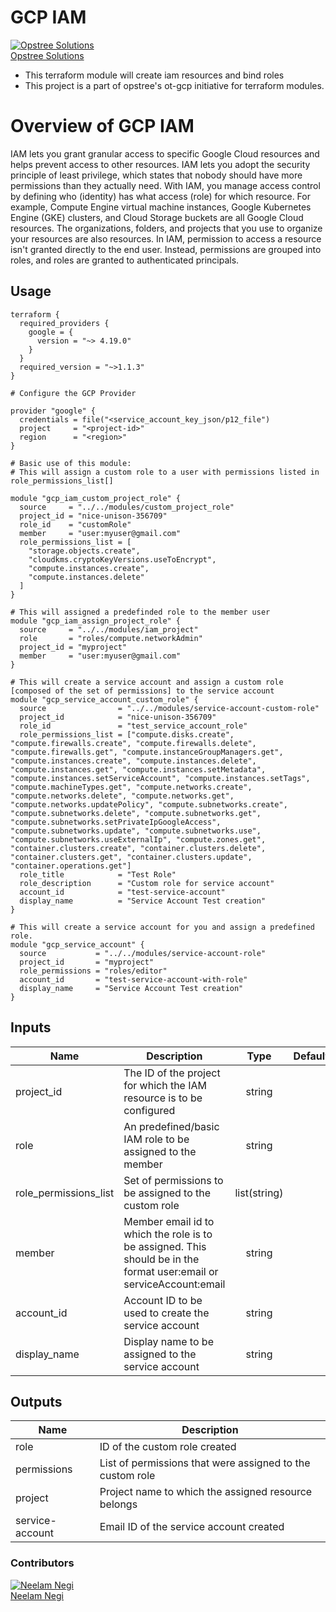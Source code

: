 # GCP IAM

[![Opstree Solutions][opstree_avatar]][opstree_homepage]<br/>[Opstree Solutions][opstree_homepage] 

  [opstree_homepage]: https://opstree.github.io/
  [opstree_avatar]: https://img.cloudposse.com/150x150/https://github.com/opstree.png

  - This terraform module will create iam resources and bind roles 
  - This project is a part of opstree's ot-gcp initiative for terraform modules.

# Overview of GCP IAM
  IAM lets you grant granular access to specific Google Cloud resources and helps prevent access to other resources. IAM lets you adopt the security principle of least privilege, which states that nobody should have more permissions than they actually need.
  With IAM, you manage access control by defining who (identity) has what access (role) for which resource. For example, Compute Engine virtual machine instances, Google Kubernetes Engine (GKE) clusters, and Cloud Storage buckets are all Google Cloud resources. The organizations, folders, and projects that you use to organize your resources are also resources.
  In IAM, permission to access a resource isn't granted directly to the end user. Instead, permissions are grouped into roles, and roles are granted to authenticated principals. 

## Usage

```
terraform {
  required_providers {
    google = {
      version = "~> 4.19.0"
    }
  }
  required_version = "~>1.1.3"
}

# Configure the GCP Provider

provider "google" {
  credentials = file("<service_account_key_json/p12_file")
  project     = "<project-id>"
  region      = "<region>"
}

# Basic use of this module:
# This will assign a custom role to a user with permissions listed in role_permissions_list[]

module "gcp_iam_custom_project_role" {
  source     = "../../modules/custom_project_role"
  project_id = "nice-unison-356709"
  role_id    = "customRole"
  member     = "user:myuser@gmail.com"
  role_permissions_list = [
    "storage.objects.create",
    "cloudkms.cryptoKeyVersions.useToEncrypt",
    "compute.instances.create",
    "compute.instances.delete"
  ]
}

# This will assigned a predefinded role to the member user
module "gcp_iam_assign_project_role" {
  source     = "../../modules/iam_project"
  role       = "roles/compute.networkAdmin"
  project_id = "myproject"
  member     = "user:myuser@gmail.com"
}

# This will create a service account and assign a custom role [composed of the set of permissions] to the service account
module "gcp_service_account_custom_role" {
  source                = "../../modules/service-account-custom-role"
  project_id            = "nice-unison-356709"
  role_id               = "test_service_account_role"
  role_permissions_list = ["compute.disks.create", "compute.firewalls.create", "compute.firewalls.delete", "compute.firewalls.get", "compute.instanceGroupManagers.get", "compute.instances.create", "compute.instances.delete", "compute.instances.get", "compute.instances.setMetadata", "compute.instances.setServiceAccount", "compute.instances.setTags", "compute.machineTypes.get", "compute.networks.create", "compute.networks.delete", "compute.networks.get", "compute.networks.updatePolicy", "compute.subnetworks.create", "compute.subnetworks.delete", "compute.subnetworks.get", "compute.subnetworks.setPrivateIpGoogleAccess", "compute.subnetworks.update", "compute.subnetworks.use", "compute.subnetworks.useExternalIp", "compute.zones.get", "container.clusters.create", "container.clusters.delete", "container.clusters.get", "container.clusters.update", "container.operations.get"]
  role_title            = "Test Role"
  role_description      = "Custom role for service account"
  account_id            = "test-service-account"
  display_name          = "Service Account Test creation"
}

# This will create a service account for you and assign a predefined role.
module "gcp_service_account" {
  source           = "../../modules/service-account-role"
  project_id       = "myproject"
  role_permissions = "roles/editor"
  account_id       = "test-service-account-with-role"
  display_name     = "Service Account Test creation"
}
```
## Inputs

| Name | Description | Type | Default | Required | Supported |
|------|-------------|:----:|---------|:--------:|:---------:|
|project_id| The ID of the project for which the IAM resource is to be configured | string | | yes| |
|role| An predefined/basic IAM role to be assigned to the member| string | | yes | |
|role_permissions_list| Set of permissions to be assigned to the custom role | list(string) | |yes| |
|member| Member email id to which the role is to be assigned. This should be in the format user:email or serviceAccount:email | string | | yes| |
|account_id| Account ID to be used to create the service account| string| | yes | |
|display_name| Display name to be assigned to the service account| string | | yes| |

## Outputs

| Name | Description |
|------|-------------|
|role| ID of the custom role created| string | 
|permissions| List of permissions that were assigned to the custom role |
|project| Project name to which the assigned resource belongs|
|service-account| Email ID of the service account created|


### Contributors

[![Neelam Negi][neelam_avatar]][neelam_homepage]<br/>[Neelam Negi][neelam_homepage] 

  [neelam_homepage]: https://github.com/neeelamnegi/
  [neelam_avatar]: https://img.cloudposse.com/150x150/https://github.com/neeelamnegi.png
